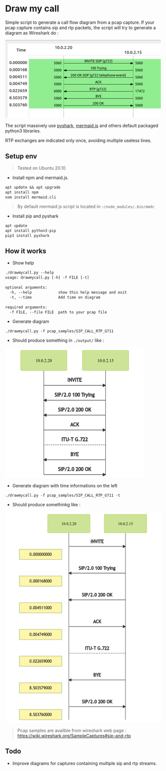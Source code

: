 # Draw my call

Simple script to generate a call flow diagram from a pcap capture.
If your pcap capture contains sip and rtp packets, the script will try to generate a diagram as Wireshark do :

![Wireshark example](./output/wireshark.png)

The script massively use [pyshark](https://github.com/KimiNewt/pyshark), [mermaid.js](https://mermaid-js.github.io/mermaid/#/) and others default packaged python3 libraries.

RTP exchanges are indicated only once, avoiding multiple useless lines. 

## Setup env 

> Tested on Ubuntu 20.10

- Install npm and mermaid.js.

```
apt update && apt upgrade
apt install npm
nom install mermaid.cli
```

> By default mermaid js script is located in `~/node_modules/.bin/mmdc`

- Install pip and pyshark

```
apt update
apt install python3-pip
pip3 install pyshark
```

## How it works

- Show help

```
./drawmycall.py --help
usage: drawmycall.py [-h] -f FILE [-t]

optional arguments:
  -h, --help            show this help message and exit
  -t, --time            Add time on diagram

required arguments:
  -f FILE, --file FILE  path to your pcap file
```

- Generate diagram

```
./drawmycall.py -f pcap_samples/SIP_CALL_RTP_G711
```

- Should produce something in `./output/` like :

![Mermaid example](./output/sip-rtp-g722.pcap.png)

- Generate diagram with time informations on the left

```
./drawmycall.py -f pcap_samples/SIP_CALL_RTP_G711 -t
```

- Should produce somethinkg like :

![Mermaid example with time](./output/sip-rtp-g722.pcap-time.png)

> Pcap samples are availble from wireshark web page : https://wiki.wireshark.org/SampleCaptures#sip-and-rtp


## Todo

- Improve diagrams for captures containing multiple sip and rtp streams.
